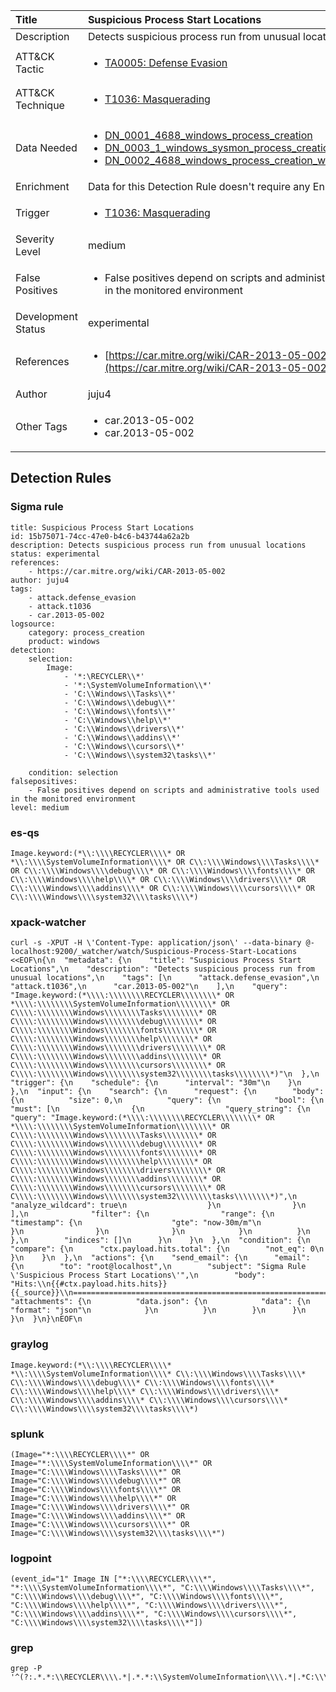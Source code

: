 | Title                | Suspicious Process Start Locations                                                                                                                                                 |
|:---------------------|:------------------------------------------------------------------------------------------------------------------------------------------------------------|
| Description          | Detects suspicious process run from unusual locations                                                                                                                                           |
| ATT&amp;CK Tactic    |  <ul><li>[TA0005: Defense Evasion](https://attack.mitre.org/tactics/TA0005)</li></ul>  |
| ATT&amp;CK Technique | <ul><li>[T1036: Masquerading](https://attack.mitre.org/techniques/T1036)</li></ul>  |
| Data Needed          | <ul><li>[DN_0001_4688_windows_process_creation](../Data_Needed/DN_0001_4688_windows_process_creation.md)</li><li>[DN_0003_1_windows_sysmon_process_creation](../Data_Needed/DN_0003_1_windows_sysmon_process_creation.md)</li><li>[DN_0002_4688_windows_process_creation_with_commandline](../Data_Needed/DN_0002_4688_windows_process_creation_with_commandline.md)</li></ul>  |
| Enrichment           |  Data for this Detection Rule doesn't require any Enrichments.  |
| Trigger              | <ul><li>[T1036: Masquerading](../Triggers/T1036.md)</li></ul>  |
| Severity Level       | medium |
| False Positives      | <ul><li>False positives depend on scripts and administrative tools used in the monitored environment</li></ul>  |
| Development Status   | experimental |
| References           | <ul><li>[https://car.mitre.org/wiki/CAR-2013-05-002](https://car.mitre.org/wiki/CAR-2013-05-002)</li></ul>  |
| Author               | juju4 |
| Other Tags           | <ul><li>car.2013-05-002</li><li>car.2013-05-002</li></ul> | 

## Detection Rules

### Sigma rule

```
title: Suspicious Process Start Locations
id: 15b75071-74cc-47e0-b4c6-b43744a62a2b
description: Detects suspicious process run from unusual locations
status: experimental
references:
    - https://car.mitre.org/wiki/CAR-2013-05-002
author: juju4
tags:
    - attack.defense_evasion
    - attack.t1036
    - car.2013-05-002
logsource:
    category: process_creation
    product: windows
detection:
    selection:
        Image:
            - '*:\RECYCLER\\*'
            - '*:\SystemVolumeInformation\\*'
            - 'C:\\Windows\\Tasks\\*'
            - 'C:\\Windows\\debug\\*'
            - 'C:\\Windows\\fonts\\*'
            - 'C:\\Windows\\help\\*'
            - 'C:\\Windows\\drivers\\*'
            - 'C:\\Windows\\addins\\*'
            - 'C:\\Windows\\cursors\\*'
            - 'C:\\Windows\\system32\tasks\\*'
            
    condition: selection
falsepositives:
    - False positives depend on scripts and administrative tools used in the monitored environment
level: medium

```





### es-qs
    
```
Image.keyword:(*\\:\\\\RECYCLER\\\\* OR *\\:\\\\SystemVolumeInformation\\\\* OR C\\:\\\\Windows\\\\Tasks\\\\* OR C\\:\\\\Windows\\\\debug\\\\* OR C\\:\\\\Windows\\\\fonts\\\\* OR C\\:\\\\Windows\\\\help\\\\* OR C\\:\\\\Windows\\\\drivers\\\\* OR C\\:\\\\Windows\\\\addins\\\\* OR C\\:\\\\Windows\\\\cursors\\\\* OR C\\:\\\\Windows\\\\system32\\\\tasks\\\\*)
```


### xpack-watcher
    
```
curl -s -XPUT -H \'Content-Type: application/json\' --data-binary @- localhost:9200/_watcher/watch/Suspicious-Process-Start-Locations <<EOF\n{\n  "metadata": {\n    "title": "Suspicious Process Start Locations",\n    "description": "Detects suspicious process run from unusual locations",\n    "tags": [\n      "attack.defense_evasion",\n      "attack.t1036",\n      "car.2013-05-002"\n    ],\n    "query": "Image.keyword:(*\\\\:\\\\\\\\RECYCLER\\\\\\\\* OR *\\\\:\\\\\\\\SystemVolumeInformation\\\\\\\\* OR C\\\\:\\\\\\\\Windows\\\\\\\\Tasks\\\\\\\\* OR C\\\\:\\\\\\\\Windows\\\\\\\\debug\\\\\\\\* OR C\\\\:\\\\\\\\Windows\\\\\\\\fonts\\\\\\\\* OR C\\\\:\\\\\\\\Windows\\\\\\\\help\\\\\\\\* OR C\\\\:\\\\\\\\Windows\\\\\\\\drivers\\\\\\\\* OR C\\\\:\\\\\\\\Windows\\\\\\\\addins\\\\\\\\* OR C\\\\:\\\\\\\\Windows\\\\\\\\cursors\\\\\\\\* OR C\\\\:\\\\\\\\Windows\\\\\\\\system32\\\\\\\\tasks\\\\\\\\*)"\n  },\n  "trigger": {\n    "schedule": {\n      "interval": "30m"\n    }\n  },\n  "input": {\n    "search": {\n      "request": {\n        "body": {\n          "size": 0,\n          "query": {\n            "bool": {\n              "must": [\n                {\n                  "query_string": {\n                    "query": "Image.keyword:(*\\\\:\\\\\\\\RECYCLER\\\\\\\\* OR *\\\\:\\\\\\\\SystemVolumeInformation\\\\\\\\* OR C\\\\:\\\\\\\\Windows\\\\\\\\Tasks\\\\\\\\* OR C\\\\:\\\\\\\\Windows\\\\\\\\debug\\\\\\\\* OR C\\\\:\\\\\\\\Windows\\\\\\\\fonts\\\\\\\\* OR C\\\\:\\\\\\\\Windows\\\\\\\\help\\\\\\\\* OR C\\\\:\\\\\\\\Windows\\\\\\\\drivers\\\\\\\\* OR C\\\\:\\\\\\\\Windows\\\\\\\\addins\\\\\\\\* OR C\\\\:\\\\\\\\Windows\\\\\\\\cursors\\\\\\\\* OR C\\\\:\\\\\\\\Windows\\\\\\\\system32\\\\\\\\tasks\\\\\\\\*)",\n                    "analyze_wildcard": true\n                  }\n                }\n              ],\n              "filter": {\n                "range": {\n                  "timestamp": {\n                    "gte": "now-30m/m"\n                  }\n                }\n              }\n            }\n          }\n        },\n        "indices": []\n      }\n    }\n  },\n  "condition": {\n    "compare": {\n      "ctx.payload.hits.total": {\n        "not_eq": 0\n      }\n    }\n  },\n  "actions": {\n    "send_email": {\n      "email": {\n        "to": "root@localhost",\n        "subject": "Sigma Rule \'Suspicious Process Start Locations\'",\n        "body": "Hits:\\n{{#ctx.payload.hits.hits}}{{_source}}\\n================================================================================\\n{{/ctx.payload.hits.hits}}",\n        "attachments": {\n          "data.json": {\n            "data": {\n              "format": "json"\n            }\n          }\n        }\n      }\n    }\n  }\n}\nEOF\n
```


### graylog
    
```
Image.keyword:(*\\:\\\\RECYCLER\\\\* *\\:\\\\SystemVolumeInformation\\\\* C\\:\\\\Windows\\\\Tasks\\\\* C\\:\\\\Windows\\\\debug\\\\* C\\:\\\\Windows\\\\fonts\\\\* C\\:\\\\Windows\\\\help\\\\* C\\:\\\\Windows\\\\drivers\\\\* C\\:\\\\Windows\\\\addins\\\\* C\\:\\\\Windows\\\\cursors\\\\* C\\:\\\\Windows\\\\system32\\\\tasks\\\\*)
```


### splunk
    
```
(Image="*:\\\\RECYCLER\\\\*" OR Image="*:\\\\SystemVolumeInformation\\\\*" OR Image="C:\\\\Windows\\\\Tasks\\\\*" OR Image="C:\\\\Windows\\\\debug\\\\*" OR Image="C:\\\\Windows\\\\fonts\\\\*" OR Image="C:\\\\Windows\\\\help\\\\*" OR Image="C:\\\\Windows\\\\drivers\\\\*" OR Image="C:\\\\Windows\\\\addins\\\\*" OR Image="C:\\\\Windows\\\\cursors\\\\*" OR Image="C:\\\\Windows\\\\system32\\\\tasks\\\\*")
```


### logpoint
    
```
(event_id="1" Image IN ["*:\\\\RECYCLER\\\\*", "*:\\\\SystemVolumeInformation\\\\*", "C:\\\\Windows\\\\Tasks\\\\*", "C:\\\\Windows\\\\debug\\\\*", "C:\\\\Windows\\\\fonts\\\\*", "C:\\\\Windows\\\\help\\\\*", "C:\\\\Windows\\\\drivers\\\\*", "C:\\\\Windows\\\\addins\\\\*", "C:\\\\Windows\\\\cursors\\\\*", "C:\\\\Windows\\\\system32\\\\tasks\\\\*"])
```


### grep
    
```
grep -P '^(?:.*.*:\\RECYCLER\\\\.*|.*.*:\\SystemVolumeInformation\\\\.*|.*C:\\\\Windows\\\\Tasks\\\\.*|.*C:\\\\Windows\\\\debug\\\\.*|.*C:\\\\Windows\\\\fonts\\\\.*|.*C:\\\\Windows\\\\help\\\\.*|.*C:\\\\Windows\\\\drivers\\\\.*|.*C:\\\\Windows\\\\addins\\\\.*|.*C:\\\\Windows\\\\cursors\\\\.*|.*C:\\\\Windows\\\\system32\\tasks\\\\.*)'
```



